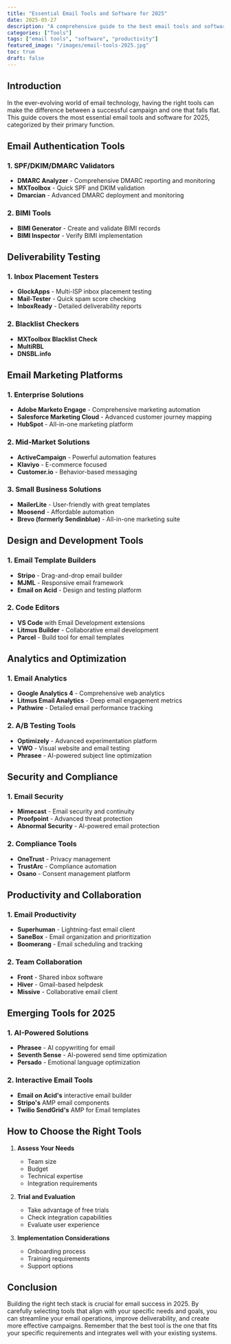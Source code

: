 ```yaml
---
title: "Essential Email Tools and Software for 2025"
date: 2025-05-27
description: "A comprehensive guide to the best email tools and software for authentication, deliverability, and marketing in 2025."
categories: ["Tools"]
tags: ["email tools", "software", "productivity"]
featured_image: "/images/email-tools-2025.jpg"
toc: true
draft: false
---
```


## Introduction
In the ever-evolving world of email technology, having the right tools can make the difference between a successful campaign and one that falls flat. This guide covers the most essential email tools and software for 2025, categorized by their primary function.

## Email Authentication Tools
### 1. SPF/DKIM/DMARC Validators
- **DMARC Analyzer** - Comprehensive DMARC reporting and monitoring
- **MXToolbox** - Quick SPF and DKIM validation
- **Dmarcian** - Advanced DMARC deployment and monitoring

### 2. BIMI Tools
- **BIMI Generator** - Create and validate BIMI records
- **BIMI Inspector** - Verify BIMI implementation

## Deliverability Testing
### 1. Inbox Placement Testers
- **GlockApps** - Multi-ISP inbox placement testing
- **Mail-Tester** - Quick spam score checking
- **InboxReady** - Detailed deliverability reports

### 2. Blacklist Checkers
- **MXToolbox Blacklist Check**
- **MultiRBL**
- **DNSBL.info**

## Email Marketing Platforms
### 1. Enterprise Solutions
- **Adobe Marketo Engage** - Comprehensive marketing automation
- **Salesforce Marketing Cloud** - Advanced customer journey mapping
- **HubSpot** - All-in-one marketing platform

### 2. Mid-Market Solutions
- **ActiveCampaign** - Powerful automation features
- **Klaviyo** - E-commerce focused
- **Customer.io** - Behavior-based messaging

### 3. Small Business Solutions
- **MailerLite** - User-friendly with great templates
- **Moosend** - Affordable automation
- **Brevo (formerly Sendinblue)** - All-in-one marketing suite

## Design and Development Tools
### 1. Email Template Builders
- **Stripo** - Drag-and-drop email builder
- **MJML** - Responsive email framework
- **Email on Acid** - Design and testing platform

### 2. Code Editors
- **VS Code** with Email Development extensions
- **Litmus Builder** - Collaborative email development
- **Parcel** - Build tool for email templates

## Analytics and Optimization
### 1. Email Analytics
- **Google Analytics 4** - Comprehensive web analytics
- **Litmus Email Analytics** - Deep email engagement metrics
- **Pathwire** - Detailed email performance tracking

### 2. A/B Testing Tools
- **Optimizely** - Advanced experimentation platform
- **VWO** - Visual website and email testing
- **Phrasee** - AI-powered subject line optimization

## Security and Compliance
### 1. Email Security
- **Mimecast** - Email security and continuity
- **Proofpoint** - Advanced threat protection
- **Abnormal Security** - AI-powered email protection

### 2. Compliance Tools
- **OneTrust** - Privacy management
- **TrustArc** - Compliance automation
- **Osano** - Consent management platform

## Productivity and Collaboration
### 1. Email Productivity
- **Superhuman** - Lightning-fast email client
- **SaneBox** - Email organization and prioritization
- **Boomerang** - Email scheduling and tracking

### 2. Team Collaboration
- **Front** - Shared inbox software
- **Hiver** - Gmail-based helpdesk
- **Missive** - Collaborative email client

## Emerging Tools for 2025
### 1. AI-Powered Solutions
- **Phrasee** - AI copywriting for email
- **Seventh Sense** - AI-powered send time optimization
- **Persado** - Emotional language optimization

### 2. Interactive Email Tools
- **Email on Acid's** interactive email builder
- **Stripo's** AMP email components
- **Twilio SendGrid's** AMP for Email templates

## How to Choose the Right Tools
1. **Assess Your Needs**
   - Team size
   - Budget
   - Technical expertise
   - Integration requirements

2. **Trial and Evaluation**
   - Take advantage of free trials
   - Check integration capabilities
   - Evaluate user experience

3. **Implementation Considerations**
   - Onboarding process
   - Training requirements
   - Support options

## Conclusion
Building the right tech stack is crucial for email success in 2025. By carefully selecting tools that align with your specific needs and goals, you can streamline your email operations, improve deliverability, and create more effective campaigns. Remember that the best tool is the one that fits your specific requirements and integrates well with your existing systems.
